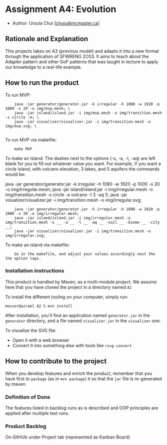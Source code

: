 # Assignment A4: Evolution

  - Author: Ursula Chui [chuiu@mcmaster.ca]

## Rationale and Explanation
This projects takes on A3 (previous model) and adapts it into a new format through the application of SFWRENG 2C03. It
aims to teach about the Adapter pattern and other GoF patterns that was taught in lecture to apply our knowledge to
a real-life example.

## How to run the product
To run MVP: 
```
	java -jar generator/generator.jar -k irregular -h 1080 -w 1920 -p 1000 -s 20 -o img/mvp.mesh; \
	java -jar island/island.jar -i img/mvp.mesh -o img/transition.mesh -s circle -m; \
	java -jar visualizer/visualizer.jar -i img/transition.mesh -o img/mvp.svg; \
	
```

To run MVP via makefile: 
```
    make MVP
```

To make an island: 
The dashes next to the options (-s, -a, -l, -aq) are left blank for you to fill out whatever value you want. For example,
if you want a circle island, with volcano elevation, 3 lakes, and 5 aquifers the commands would be: 

java -jar generator/generator.jar -k irregular -h 1080 -w 1920 -p 1000 -s 20 -o img/irregular.mesh;
java -jar island/island.jar -i img/irregular.mesh -o img/transition.mesh -s circle -a volcano -l 3 -aq 5;
java -jar visualizer/visualizer.jar -i img/transition.mesh -o img/irregular.svg;

```
    java -jar generator/generator.jar -k irregular -h 1080 -w 1920 -p 1000 -s 20 -o img/irregular.mesh; 
	java -jar island/island.jar -i img/irregular.mesh -o img/transition.mesh -s __ -a __ -l __ -aq __ -soil __ -biome __ -city __; 
	java -jar visualizer/visualizer.jar -i img/transition.mesh -o img/irregular.svg; 
```

To make an island via makefile: 
```
    Go in the makefile, and adjust your values accordingly next the the option tags.
```


### Installation instructions

This product is handled by Maven, as a multi-module project. We assume here that you have cloned the project in a directory named `A2`

To install the different tooling on your computer, simply run:

```
mosser@azrael A2 % mvn install
```

After installation, you'll find an application named `generator.jar` in the `generator` directory, and a file named `visualizer.jar` in the `visualizer` one. 


To visualize the SVG file:

  - Open it with a web browser
  - Convert it into something else with tools like `rsvg-convert`

## How to contribute to the project

When you develop features and enrich the product, remember that you have first to `package` (as in `mvn package`) it so that the `jar` file is re-generated by maven.

### Definition of Done

The features listed in backlog runs as is described and OOP principles are applied after multiple test runs.

### Product Backlog

On GitHUb under Project tab (represented as Kanban Board)